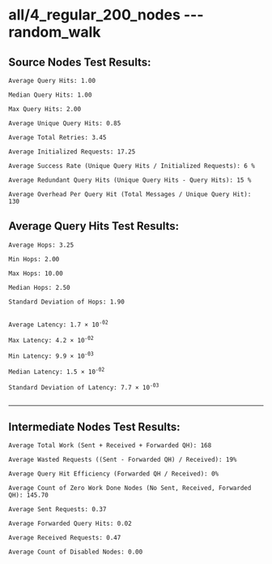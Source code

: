 # all/4_regular_200_nodes --- random_walk
## Source Nodes Test Results:
	Average Query Hits: 1.00

	Median Query Hits: 1.00

	Max Query Hits: 2.00

	Average Unique Query Hits: 0.85

	Average Total Retries: 3.45

	Average Initialized Requests: 17.25

	Average Success Rate (Unique Query Hits / Initialized Requests): 6 %

	Average Redundant Query Hits (Unique Query Hits - Query Hits): 15 %

	Average Overhead Per Query Hit (Total Messages / Unique Query Hit): 130



## Average Query Hits Test Results:
<pre><code>Average Hops: 3.25

Min Hops: 2.00

Max Hops: 10.00

Median Hops: 2.50

Standard Deviation of Hops: 1.90


Average Latency: 1.7 × 10<sup>-02</sup>

Max Latency: 4.2 × 10<sup>-02</sup>

Min Latency: 9.9 × 10<sup>-03</sup>

Median Latency: 1.5 × 10<sup>-02</sup>

Standard Deviation of Latency: 7.7 × 10<sup>-03</sup>

</code></pre>

---------------------------------------------
## Intermediate Nodes Test Results:

	Average Total Work (Sent + Received + Forwarded QH): 168

	Average Wasted Requests ((Sent - Forwarded QH) / Received): 19%

	Average Query Hit Efficiency (Forwarded QH / Received): 0%

	Average Count of Zero Work Done Nodes (No Sent, Received, Forwarded QH): 145.70

	Average Sent Requests: 0.37

	Average Forwarded Query Hits: 0.02

	Average Received Requests: 0.47

	Average Count of Disabled Nodes: 0.00

